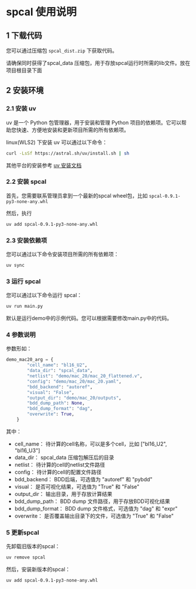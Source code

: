 # spcal 使用说明

## 1 下载代码

您可以通过压缩包 `spcal_dist.zip` 下获取代码。

请确保同时获得了spcal_data 压缩包，用于存放spcal运行时所需的lib文件。放在项目根目录下面

## 2 安装环境

### 2.1 安装 uv

uv 是一个 Python 包管理器，用于安装和管理 Python 项目的依赖项。它可以帮助您快速、方便地安装和更新项目所需的所有依赖项。

linux(WLS2) 下安装 uv 可以通过以下命令：

```bash
curl -LsSf https://astral.sh/uv/install.sh | sh
```

其他平台的安装参考 [uv 安装文档](https://docs.astral.sh/uv/getting-started/installation/)

### 2.2 安装 spcal

首先，您需要联系管理员拿到一个最新的spcal wheel包，比如 `spcal-0.9.1-py3-none-any.whl`

然后，执行

```bash
uv add spcal-0.9.1-py3-none-any.whl
```

### 2.3 安装依赖项

您可以通过以下命令安装项目所需的所有依赖项：

```bash
uv sync
```

### 3 运行 spcal

您可以通过以下命令运行 spcal：

```bash
uv run main.py
```

默认是运行demo中的示例代码。您可以根据需要修改main.py中的代码。

### 4 参数说明

参数形如：    
```python
demo_mac20_arg = {
        "cell_name": "bl16_U2",
        "data_dir": "spcal_data",
        "netlist": "demo/mac_20/mac_20_flattened.v",
        "config": "demo/mac_20/mac_20.yaml",
        "bdd_backend": "autoref",
        "visual": "False",
        "output_dir": "demo/mac_20/outputs",
        "bdd_dump_path": None,
        "bdd_dump_format": "dag",
        "overwrite": True,
    }
```
其中：
- cell_name： 待计算的cell名称，可以是多个cell，比如 ["bl16_U2", "bl16_U3"]
- data_dir： spcal_data 压缩包解压后的目录
- netlist： 待计算的cell的netlist文件路径
- config： 待计算的cell的配置文件路径
- bdd_backend： BDD后端，可选值为 "autoref" 和 "pybdd"
- visual： 是否可视化结果，可选值为 "True" 和 "False"
- output_dir： 输出目录，用于存放计算结果
- bdd_dump_path： BDD dump 文件路径，用于存放BDD可视化结果
- bdd_dump_format： BDD dump 文件格式，可选值为 "dag" 和 "expr"
- overwrite： 是否覆盖输出目录下的文件，可选值为 "True" 和 "False"

### 5 更新spcal

先卸载旧版本的spcal：
```bash
uv remove spcal
```

然后，安装新版本的spcal：
```bash
uv add spcal-0.9.1-py3-none-any.whl
```